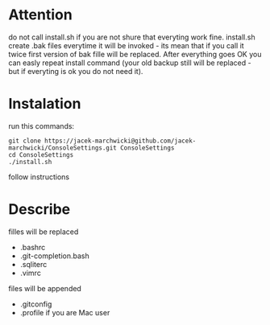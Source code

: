 # Attention

do not call install.sh if you are not shure that everyting work fine.
install.sh create .bak files everytime it will be invoked - its mean
that if you call it twice first version of bak fille will be replaced.
After everything goes OK you can easly repeat install command (your
old backup still will be replaced - but if everyting is ok you do not
need it).

# Instalation

run this commands:

    git clone https://jacek-marchwicki@github.com/jacek-marchwicki/ConsoleSettings.git ConsoleSettings
    cd ConsoleSettings
    ./install.sh

follow instructions

# Describe

filles will be replaced
 * .bashrc
 * .git-completion.bash
 * .sqliterc
 * .vimrc

files will be appended
 * .gitconfig
 * .profile if you are Mac user

